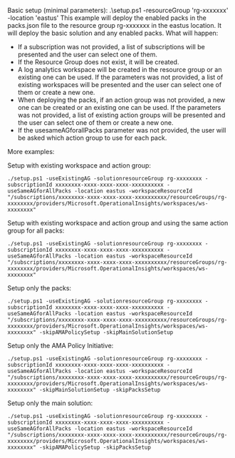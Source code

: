 Basic setup (minimal parameters):
.\setup.ps1 -resourceGroup 'rg-xxxxxxx' -location 'eastus'
This example will deploy the enabled packs in the packs.json file to the resource group rg-xxxxxxx in the eastus location. It will deploy the basic solution and any enabled packs. What will happen:

- If a subscription was not provided, a list of subscriptions will be presented and the user can select one of them.
- If the Resource Group does not exist, it will be created.
- A log analytics workspace will be created in the resource group or an existing one can be used. If the parameters was not provided, a list of existing workspaces will be presented and the user can select one of them or create a new one.
- When deploying the packs, if an action group was not provided, a new one can be created or an existing one can be used. If the parameters was not provided, a list of existing action groups will be presented and the user can select one of them or create a new one.
- If the usesameAGforallPacks parameter was not provided, the user will be asked which action group to use for each pack.

More examples:

Setup with existing workspace and action group:

`./setup.ps1 -useExistingAG -solutionresourceGroup rg-xxxxxxxx -subscriptionId xxxxxxxx-xxxx-xxxx-xxxx-xxxxxxxxxx -useSameAGforAllPacks -location eastus -workspaceResourceId "/subscriptions/xxxxxxxx-xxxx-xxxx-xxxx-xxxxxxxxxx/resourceGroups/rg-xxxxxxxx/providers/Microsoft.OperationalInsights/workspaces/ws-xxxxxxxx"`

Setup with existing workspace and action group and using the same action group for all packs:
  
`./setup.ps1 -useExistingAG -solutionresourceGroup rg-xxxxxxxx -subscriptionId xxxxxxxx-xxxx-xxxx-xxxx-xxxxxxxxxx -useSameAGforAllPacks -location eastus -workspaceResourceId "/subscriptions/xxxxxxxx-xxxx-xxxx-xxxx-xxxxxxxxxx/resourceGroups/rg-xxxxxxxx/providers/Microsoft.OperationalInsights/workspaces/ws-xxxxxxxx"`

Setup only the packs:

`./setup.ps1 -useExistingAG -solutionresourceGroup rg-xxxxxxxx -subscriptionId xxxxxxxx-xxxx-xxxx-xxxx-xxxxxxxxxx -useSameAGforAllPacks -location eastus -workspaceResourceId "/subscriptions/xxxxxxxx-xxxx-xxxx-xxxx-xxxxxxxxxx/resourceGroups/rg-xxxxxxxx/providers/Microsoft.OperationalInsights/workspaces/ws-xxxxxxxx" -skipAMAPolicySetup -skipMainSolutionSetup`

Setup only the AMA Policy Initiative:
  
`./setup.ps1 -useExistingAG -solutionresourceGroup rg-xxxxxxxx -subscriptionId xxxxxxxx-xxxx-xxxx-xxxx-xxxxxxxxxx -useSameAGforAllPacks -location eastus -workspaceResourceId "/subscriptions/xxxxxxxx-xxxx-xxxx-xxxx-xxxxxxxxxx/resourceGroups/rg-xxxxxxxx/providers/Microsoft.OperationalInsights/workspaces/ws-xxxxxxxx" -skipMainSolutionSetup -skipPacksSetup`

Setup only the main solution:

`./setup.ps1 -useExistingAG -solutionresourceGroup rg-xxxxxxxx -subscriptionId xxxxxxxx-xxxx-xxxx-xxxx-xxxxxxxxxx -useSameAGforAllPacks -location eastus -workspaceResourceId "/subscriptions/xxxxxxxx-xxxx-xxxx-xxxx-xxxxxxxxxx/resourceGroups/rg-xxxxxxxx/providers/Microsoft.OperationalInsights/workspaces/ws-xxxxxxxx" -skipAMAPolicySetup -skipPacksSetup`